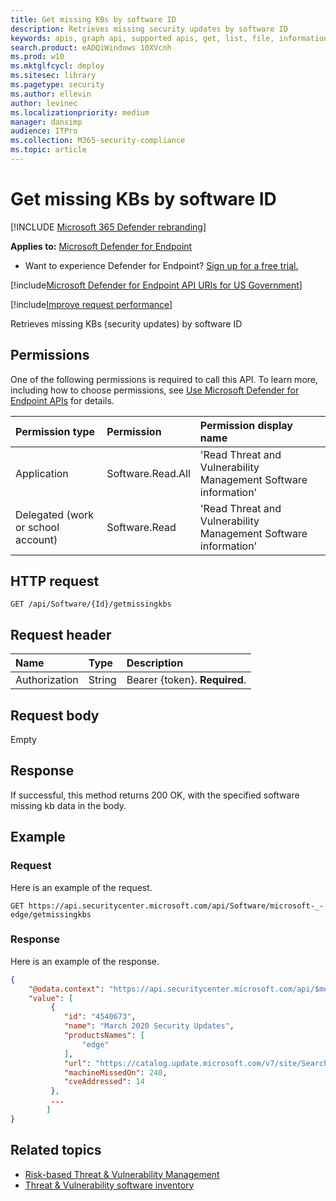 ```yaml
---
title: Get missing KBs by software ID
description: Retrieves missing security updates by software ID
keywords: apis, graph api, supported apis, get, list, file, information, software id, threat & vulnerability management api, mdatp tvm api
search.product: eADQiWindows 10XVcnh
ms.prod: w10
ms.mktglfcycl: deploy
ms.sitesec: library
ms.pagetype: security
ms.author: ellevin
author: levinec
ms.localizationpriority: medium
manager: dansimp
audience: ITPro
ms.collection: M365-security-compliance 
ms.topic: article
---
```


# Get missing KBs by software ID

[!INCLUDE [Microsoft 365 Defender rebranding](../../includes/microsoft-defender.md)]


**Applies to:** [Microsoft Defender for Endpoint](https://go.microsoft.com/fwlink/p/?linkid=2146631)

- Want to experience Defender for Endpoint? [Sign up for a free trial.](https://www.microsoft.com/microsoft-365/windows/microsoft-defender-atp?ocid=docs-wdatp-exposedapis-abovefoldlink)

[!include[Microsoft Defender for Endpoint API URIs for US Government](../../includes/microsoft-defender-api-usgov.md)]

[!include[Improve request performance](../../includes/improve-request-performance.md)]


Retrieves missing KBs (security updates) by software ID

## Permissions

One of the following permissions is required to call this API. To learn more, including how to choose permissions, see [Use Microsoft Defender for Endpoint APIs](apis-intro.md) for details.

Permission type |   Permission   |   Permission display name
:---|:---|:---
Application |Software.Read.All |   'Read Threat and Vulnerability Management Software information'
Delegated (work or school account) | Software.Read |   'Read Threat and Vulnerability Management Software information'

## HTTP request

```
GET /api/Software/{Id}/getmissingkbs
```

## Request header

Name | Type | Description
:---|:---|:---
Authorization | String | Bearer {token}. **Required**.

## Request body

Empty

## Response

If successful, this method returns 200 OK, with the specified software missing kb data in the body.

## Example

### Request

Here is an example of the request.

```
GET https://api.securitycenter.microsoft.com/api/Software/microsoft-_-edge/getmissingkbs
```

### Response

Here is an example of the response.


```json
{
    "@odata.context": "https://api.securitycenter.microsoft.com/api/$metadata#Collection(microsoft.windowsDefenderATP.api.PublicProductFixDto)",
    "value": [
         {
            "id": "4540673",
            "name": "March 2020 Security Updates",
            "productsNames": [
                "edge"
            ],
            "url": "https://catalog.update.microsoft.com/v7/site/Search.aspx?q=KB4540673",
            "machineMissedOn": 240,
            "cveAddressed": 14
         },
         ...
        ]
}
```

## Related topics

- [Risk-based Threat & Vulnerability Management](https://docs.microsoft.com/windows/security/threat-protection/microsoft-defender-atp/next-gen-threat-and-vuln-mgt)
- [Threat & Vulnerability software inventory](https://docs.microsoft.com/windows/security/threat-protection/microsoft-defender-atp/tvm-software-inventory)

